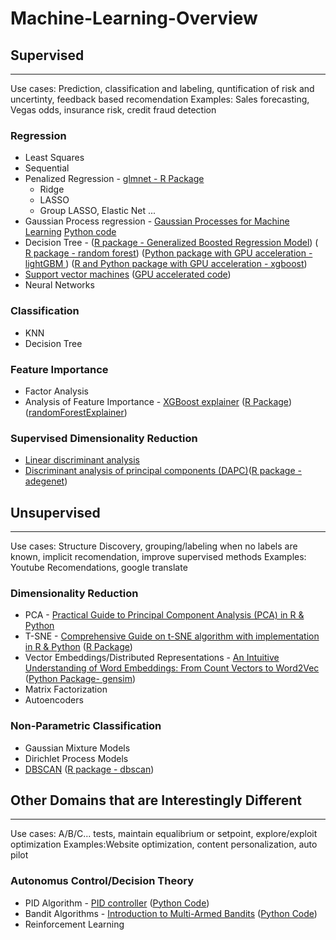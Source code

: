 # Machine-Learning-Overview

## Supervised
--------
Use cases: Prediction, classification and labeling, quntification of risk and uncertinty, feedback based recomendation
Examples: Sales forecasting, Vegas odds, insurance risk, credit fraud detection

### Regression
* Least Squares
* Sequential
* Penalized Regression - [glmnet - R Package](https://cran.r-project.org/web/packages/glmnet/glmnet.pdf)
   * Ridge
   * LASSO
   * Group LASSO, Elastic Net ...
* Gaussian Process regression - [Gaussian Processes for Machine Learning](http://www.gaussianprocess.org/gpml/chapters/RW.pdf) [Python code](http://scikit-learn.org/stable/modules/gaussian_process.html)
* Decision Tree - ([R package - Generalized Boosted Regression Model](https://cran.r-project.org/web/packages/gbm/gbm.pdf)) ([ R package - random forest](https://cran.r-project.org/web/packages/randomForest/randomForest.pdf)) ([Python package with GPU acceleration - lightGBM ](http://lightgbm.readthedocs.io/en/latest/)) ([R and Python package with GPU acceleration - xgboost](http://xgboost.readthedocs.io/en/latest/))
* [Support vector machines](https://en.wikipedia.org/wiki/Support_vector_machine) ([GPU accelerated code](https://github.com/zeyiwen/thundersvm))
* Neural Networks 
### Classification
* KNN
* Decision Tree

### Feature Importance
* Factor Analysis
* Analysis of Feature Importance - [XGBoost explainer](https://medium.com/applied-data-science/new-r-package-the-xgboost-explainer-51dd7d1aa211) ([R Package](https://github.com/AppliedDataSciencePartners/xgboostExplainer)) ([randomForestExplainer](https://cran.r-project.org/web/packages/randomForestExplainer/randomForestExplainer.pdf))


### Supervised Dimensionality Reduction
* [Linear discriminant analysis](https://en.wikipedia.org/wiki/Linear_discriminant_analysis)
* [Discriminant analysis of principal components (DAPC)](https://grunwaldlab.github.io/Population_Genetics_in_R/DAPC.html)([R package - adegenet](http://adegenet.r-forge.r-project.org))

## Unsupervised
--------
Use cases: Structure Discovery, grouping/labeling when no labels are known, implicit recomendation, improve supervised methods
Examples: Youtube Recomendations, google translate 

### Dimensionality Reduction
* PCA - [Practical Guide to Principal Component Analysis (PCA) in R & Python](https://www.analyticsvidhya.com/blog/2016/03/practical-guide-principal-component-analysis-python/)
* T-SNE - [Comprehensive Guide on t-SNE algorithm with implementation in R & Python](https://www.analyticsvidhya.com/blog/2017/01/t-sne-implementation-r-python/) ([R Package](https://cran.r-project.org/web/packages/Rtsne/Rtsne.pdf))
* Vector Embeddings/Distributed Representations - [An Intuitive Understanding of Word Embeddings: From Count Vectors to Word2Vec](https://www.analyticsvidhya.com/blog/2017/06/word-embeddings-count-word2veec/) ([Python Package- gensim](http://gensim.readthedocs.io/en/latest/))
* Matrix Factorization
* Autoencoders

### Non-Parametric Classification
* Gaussian Mixture Models
* Dirichlet Process Models
* [DBSCAN](https://en.wikipedia.org/wiki/DBSCAN) ([R package - dbscan](https://cran.r-project.org/web/packages/dbscan/dbscan.pdf))

## Other Domains that are Interestingly Different
--------
Use cases: A/B/C... tests, maintain equalibrium or setpoint, explore/exploit optimization 
Examples:Website optimization, content personalization, auto pilot

### Autonomus Control/Decision Theory
* PID Algorithm - [PID controller](https://en.wikipedia.org/wiki/PID_controller) ([Python Code](https://github.com/ivmech/ivPID))
* Bandit Algorithms - [Introduction to Multi-Armed Bandits](http://slivkins.com/work/MAB-book.pdf) ([Python Code](https://github.com/johnmyleswhite/BanditsBook))
* Reinforcement Learning








